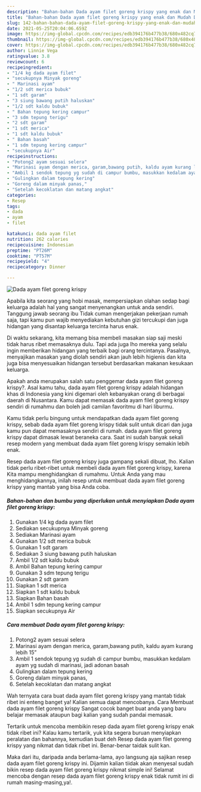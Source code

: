```yaml
---
description: "Bahan-bahan Dada ayam filet goreng krispy yang enak dan Mudah Dibuat"
title: "Bahan-bahan Dada ayam filet goreng krispy yang enak dan Mudah Dibuat"
slug: 142-bahan-bahan-dada-ayam-filet-goreng-krispy-yang-enak-dan-mudah-dibuat
date: 2021-05-25T20:04:06.659Z
image: https://img-global.cpcdn.com/recipes/edb394176b477b38/680x482cq70/dada-ayam-filet-goreng-krispy-foto-resep-utama.jpg
thumbnail: https://img-global.cpcdn.com/recipes/edb394176b477b38/680x482cq70/dada-ayam-filet-goreng-krispy-foto-resep-utama.jpg
cover: https://img-global.cpcdn.com/recipes/edb394176b477b38/680x482cq70/dada-ayam-filet-goreng-krispy-foto-resep-utama.jpg
author: Linnie Vega
ratingvalue: 3.8
reviewcount: 6
recipeingredient:
- "1/4 kg dada ayam filet"
- "secukupnya Minyak goreng"
- " Marinasi ayam"
- "1/2 sdt merica bubuk"
- "1 sdt garam"
- "3 siung bawang putih haluskan"
- "1/2 sdt kaldu bubuk"
- " Bahan tepung kering campur"
- "3 sdm tepung terigu"
- "2 sdt garam"
- "1 sdt merica"
- "1 sdt kaldu bubuk"
- " Bahan basah"
- "1 sdm tepung kering campur"
- "secukupnya Air"
recipeinstructions:
- "Potong2 ayam sesuai selera"
- "Marinasi ayam dengan merica, garam,bawang putih, kaldu ayam kurang lebih 15”"
- "Ambil 1 sendok tepung yg sudah di campur bumbu, masukkan kedalam ayam yg sudah di marinasi, jadi adonan basah"
- "Gulingkan dalam tepung kering"
- "Goreng dalam minyak panas,"
- "Setelah kecoklatan dan matang angkat"
categories:
- Resep
tags:
- dada
- ayam
- filet

katakunci: dada ayam filet 
nutrition: 262 calories
recipecuisine: Indonesian
preptime: "PT26M"
cooktime: "PT57M"
recipeyield: "4"
recipecategory: Dinner

---
```



![Dada ayam filet goreng krispy](https://img-global.cpcdn.com/recipes/edb394176b477b38/680x482cq70/dada-ayam-filet-goreng-krispy-foto-resep-utama.jpg)

Apabila kita seorang yang hobi masak, mempersiapkan olahan sedap bagi keluarga adalah hal yang sangat menyenangkan untuk anda sendiri. Tanggung jawab seorang ibu Tidak cuman mengerjakan pekerjaan rumah saja, tapi kamu pun wajib menyediakan kebutuhan gizi tercukupi dan juga hidangan yang disantap keluarga tercinta harus enak.

Di waktu  sekarang, kita memang bisa membeli masakan siap saji meski tidak harus ribet memasaknya dulu. Tapi ada juga lho mereka yang selalu ingin memberikan hidangan yang terbaik bagi orang tercintanya. Pasalnya, menyajikan masakan yang diolah sendiri akan jauh lebih higienis dan kita juga bisa menyesuaikan hidangan tersebut berdasarkan makanan kesukaan keluarga. 



Apakah anda merupakan salah satu penggemar dada ayam filet goreng krispy?. Asal kamu tahu, dada ayam filet goreng krispy adalah hidangan khas di Indonesia yang kini digemari oleh kebanyakan orang di berbagai daerah di Nusantara. Kamu dapat memasak dada ayam filet goreng krispy sendiri di rumahmu dan boleh jadi camilan favoritmu di hari liburmu.

Kamu tidak perlu bingung untuk mendapatkan dada ayam filet goreng krispy, sebab dada ayam filet goreng krispy tidak sulit untuk dicari dan juga kamu pun dapat memasaknya sendiri di rumah. dada ayam filet goreng krispy dapat dimasak lewat beraneka cara. Saat ini sudah banyak sekali resep modern yang membuat dada ayam filet goreng krispy semakin lebih enak.

Resep dada ayam filet goreng krispy juga gampang sekali dibuat, lho. Kalian tidak perlu ribet-ribet untuk membeli dada ayam filet goreng krispy, karena Kita mampu menghidangkan di rumahmu. Untuk Anda yang mau menghidangkannya, inilah resep untuk membuat dada ayam filet goreng krispy yang mantab yang bisa Anda coba.

<!--inarticleads1-->

##### Bahan-bahan dan bumbu yang diperlukan untuk menyiapkan Dada ayam filet goreng krispy:

1. Gunakan 1/4 kg dada ayam filet
1. Sediakan secukupnya Minyak goreng
1. Sediakan  Marinasi ayam
1. Gunakan 1/2 sdt merica bubuk
1. Gunakan 1 sdt garam
1. Sediakan 3 siung bawang putih haluskan
1. Ambil 1/2 sdt kaldu bubuk
1. Ambil  Bahan tepung kering campur
1. Gunakan 3 sdm tepung terigu
1. Gunakan 2 sdt garam
1. Siapkan 1 sdt merica
1. Siapkan 1 sdt kaldu bubuk
1. Siapkan  Bahan basah
1. Ambil 1 sdm tepung kering campur
1. Siapkan secukupnya Air




<!--inarticleads2-->

##### Cara membuat Dada ayam filet goreng krispy:

1. Potong2 ayam sesuai selera
1. Marinasi ayam dengan merica, garam,bawang putih, kaldu ayam kurang lebih 15”
1. Ambil 1 sendok tepung yg sudah di campur bumbu, masukkan kedalam ayam yg sudah di marinasi, jadi adonan basah
1. Gulingkan dalam tepung kering
1. Goreng dalam minyak panas,
1. Setelah kecoklatan dan matang angkat




Wah ternyata cara buat dada ayam filet goreng krispy yang mantab tidak ribet ini enteng banget ya! Kalian semua dapat mencobanya. Cara Membuat dada ayam filet goreng krispy Sangat cocok banget buat anda yang baru belajar memasak ataupun bagi kalian yang sudah pandai memasak.

Tertarik untuk mencoba membikin resep dada ayam filet goreng krispy enak tidak ribet ini? Kalau kamu tertarik, yuk kita segera buruan menyiapkan peralatan dan bahannya, kemudian buat deh Resep dada ayam filet goreng krispy yang nikmat dan tidak ribet ini. Benar-benar taidak sulit kan. 

Maka dari itu, daripada anda berlama-lama, ayo langsung aja sajikan resep dada ayam filet goreng krispy ini. Dijamin kalian tiidak akan menyesal sudah bikin resep dada ayam filet goreng krispy nikmat simple ini! Selamat mencoba dengan resep dada ayam filet goreng krispy enak tidak rumit ini di rumah masing-masing,ya!.

